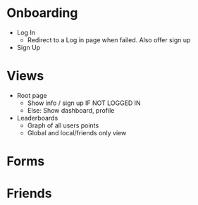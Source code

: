 # Onboarding
- Log In
  - Redirect to a Log in page when failed. Also offer sign up
- Sign Up
# Views
- Root page
  - Show info / sign up IF NOT LOGGED IN
  - Else: Show dashboard, profile 
- Leaderboards
  - Graph of all users points
  - Global and local/friends only view
# Forms
# Friends

